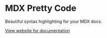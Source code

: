 # MDX Pretty Code

Beautiful syntax highlighting for your MDX docs.

[View website for documentation](https://mdx-pretty-code.netlify.app)
